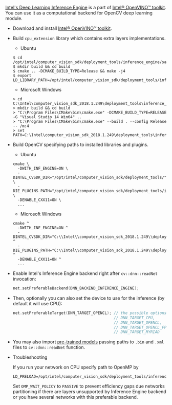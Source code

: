 [Intel's Deep Learning Inference Engine](https://software.intel.com/inference-engine-devguide) is a part of 
[Intel&reg; OpenVINO&trade; toolkit](https://software.intel.com/openvino-toolkit). You can use it as a computational backend for OpenCV deep learning module.

* Download and install [Intel&reg; OpenVINO&trade; toolkit](https://software.seek.intel.com/openvino-toolkit).

* Build `cpu_extension` library which contains extra layers implementations.

  * Ubuntu
  ```
  $ cd /opt/intel/computer_vision_sdk/deployment_tools/inference_engine/samples
  $ mkdir build && cd build
  $ cmake .. -DCMAKE_BUILD_TYPE=Release && make -j4
  $ export LD_LIBRARY_PATH=/opt/intel/computer_vision_sdk/deployment_tools/inference_engine/samples/build/intel64/Release/lib/:$LD_LIBRARY_PATH
  ```

  * Microsoft Windows
  ```
  > cd C:\Intel\computer_vision_sdk_2018.1.249\deployment_tools\inference_engine\samples
  > mkdir build && cd build
  > "C:\Program Files\CMake\bin\cmake.exe" -DCMAKE_BUILD_TYPE=RELEASE -G "Visual Studio 14 Win64" ..
  > "C:\Program Files\CMake\bin\cmake.exe" --build . --config Release -- /m:4
  > set PATH=C:\Intel\computer_vision_sdk_2018.1.249\deployment_tools\inference_engine\bin\intel64\Release;%PATH%
  ```

* Build OpenCV specifying paths to installed libraries and plugins.

  * Ubuntu
  ```
  cmake \
    -DWITH_INF_ENGINE=ON \
    -DINTEL_CVSDK_DIR="/opt/intel/computer_vision_sdk/deployment_tools/" \
    -DIE_PLUGINS_PATH="/opt/intel/computer_vision_sdk/deployment_tools/inference_engine/lib/ubuntu_16.04/intel64/" \
    -DENABLE_CXX11=ON \
    ...
  ```

  * Microsoft Windows
  ```
  cmake ^
    -DWITH_INF_ENGINE=ON ^
    -DINTEL_CVSDK_DIR="C:\\Intel\\computer_vision_sdk_2018.1.249\\deployment_tools\\inference_engine" ^
    -DIE_PLUGINS_PATH="C:\\Intel\\computer_vision_sdk_2018.1.249\\deployment_tools\\inference_engine\\lib\\intel64\\Release" ^
    -DENABLE_CXX11=ON ^
    ...
  ```

* Enable Intel's Inference Engine backend right after `cv::dnn::readNet` invocation:
  ```cpp
  net.setPreferableBackend(DNN_BACKEND_INFERENCE_ENGINE);
  ```

* Then, optionally you can also set the device to use for the inference (by default it will use CPU):
  ```cpp
  net.setPreferableTarget(DNN_TARGET_OPENCL); // the possible options are
                                              // DNN_TARGET_CPU,
                                              // DNN_TARGET_OPENCL, 
                                              // DNN_TARGET_OPENCL_FP16,
                                              // DNN_TARGET_MYRIAD
  ```

* You may also import [pre-trained models](https://software.intel.com/openvino-toolkit/documentation/pretrained-models) passing paths to `.bin` and `.xml` files to `cv::dnn::readNet` function.

* Troubleshooting

  If you run your network on CPU specify path to OpenMP by
  ```
  LD_PRELOAD=/opt/intel/computer_vision_sdk/deployment_tools/inference_engine/external/mkltiny_lnx/lib/libiomp5.so
  ```
  Set `OMP_WAIT_POLICY` to `PASSIVE` to prevent efficiency gaps due networks partitioning if there are layers unsupported by Inference Engine backend or you have several networks with this preferable backend.
